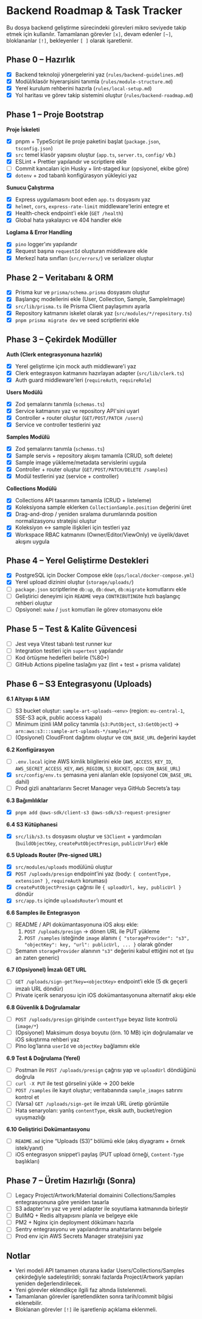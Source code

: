 # Backend Roadmap & Task Tracker

Bu dosya backend geliştirme sürecindeki görevleri mikro seviyede takip etmek için kullanılır. Tamamlanan görevler `[x]`, devam edenler `[~]`, bloklananlar `[!]`, bekleyenler `[ ]` olarak işaretlenir.

## Phase 0 – Hazırlık

- [x] Backend teknoloji yönergelerini yaz (`rules/backend-guidelines.md`)
- [x] Modül/klasör hiyerarşisini tanımla (`rules/module-structure.md`)
- [x] Yerel kurulum rehberini hazırla (`rules/local-setup.md`)
- [x] Yol haritası ve görev takip sistemini oluştur (`rules/backend-roadmap.md`)

## Phase 1 – Proje Bootstrap

**Proje İskeleti**

- [x] pnpm + TypeScript ile proje paketini başlat (`package.json`, `tsconfig.json`)
- [x] `src` temel klasör yapısını oluştur (`app.ts`, `server.ts`, `config/` vb.)
- [x] ESLint + Prettier yapılandır ve scriptlere ekle
- [ ] Commit kancaları için Husky + lint-staged kur (opsiyonel, ekibe göre)
- [x] `dotenv` + zod tabanlı konfigürasyon yükleyici yaz

**Sunucu Çalıştırma**

- [x] Express uygulamasını boot eden `app.ts` dosyasını yaz
- [x] `helmet`, `cors`, `express-rate-limit` middleware'lerini entegre et
- [x] Health-check endpoint'i ekle (`GET /health`)
- [x] Global hata yakalayıcı ve 404 handler ekle

**Loglama & Error Handling**

- [x] `pino` logger'ını yapılandır
- [x] Request başına `requestId` oluşturan middleware ekle
- [x] Merkezî hata sınıfları (`src/errors/`) ve serializer oluştur

## Phase 2 – Veritabanı & ORM

- [x] Prisma kur ve `prisma/schema.prisma` dosyasını oluştur
- [x] Başlangıç modellerini ekle (User, Collection, Sample, SampleImage)
- [x] `src/lib/prisma.ts` ile Prisma Client paylaşımını ayarla
- [x] Repository katmanını iskelet olarak yaz (`src/modules/*/repository.ts`)
- [x] `pnpm prisma migrate dev` ve seed scriptlerini ekle

## Phase 3 – Çekirdek Modüller

**Auth (Clerk entegrasyonuna hazırlık)**

- [x] Yerel geliştirme için mock auth middleware'i yaz
- [x] Clerk entegrasyon katmanını hazırlayan adapter (`src/lib/clerk.ts`)
- [x] Auth guard middleware'leri (`requireAuth`, `requireRole`)

**Users Modülü**

- [x] Zod şemalarını tanımla (`schemas.ts`)
- [x] Service katmanını yaz ve repository API'sini uyarl
- [x] Controller + router oluştur (`GET/POST/PATCH /users`)
- [x] Service ve controller testlerini yaz

**Samples Modülü**

- [x] Zod şemalarını tanımla (`schemas.ts`)
- [x] Sample servis + repository akışını tamamla (CRUD, soft delete)
- [x] Sample image yükleme/metadata servislerini uygula
- [x] Controller + router oluştur (`GET/POST/PATCH/DELETE /samples`)
- [x] Modül testlerini yaz (service + controller)

**Collections Modülü**

- [x] Collections API tasarımını tamamla (CRUD + listeleme)
- [x] Koleksiyona sample eklerken `CollectionSample.position` değerini üret
- [x] Drag-and-drop / yeniden sıralama durumlarında position normalizasyonu stratejisi oluştur
- [x] Koleksiyon ↔ sample ilişkileri için testleri yaz
- [x] Workspace RBAC katmanını (Owner/Editor/ViewOnly) ve üyelik/davet akışını uygula

## Phase 4 – Yerel Geliştirme Destekleri

- [x] PostgreSQL için Docker Compose ekle (`ops/local/docker-compose.yml`)
- [x] Yerel upload dizinini oluştur (`storage/uploads/`)
- [ ] `package.json` scriptlerine `db:up`, `db:down`, `db:migrate` komutlarını ekle
- [ ] Geliştirici deneyimi için `README` veya `CONTRIBUTING`te hızlı başlangıç rehberi oluştur
- [ ] Opsiyonel: `make` / `just` komutları ile görev otomasyonu ekle

## Phase 5 – Test & Kalite Güvencesi

- [ ] Jest veya Vitest tabanlı test runner kur
- [ ] Integration testleri için `supertest` yapılandır
- [ ] Kod örtüşme hedefleri belirle (%80+)
- [ ] GitHub Actions pipeline taslağını yaz (lint + test + prisma validate)

## Phase 6 – S3 Entegrasyonu (Uploads)

**6.1 Altyapı & IAM**

- [ ] S3 bucket oluştur: `sample-art-uploads-<env>` (region: `eu-central-1`, SSE-S3 açık, public access kapalı)
- [ ] Minimum izinli IAM policy tanımla (`s3:PutObject`, `s3:GetObject`) → `arn:aws:s3:::sample-art-uploads-*/samples/*`
- [ ] (Opsiyonel) CloudFront dağıtımı oluştur ve `CDN_BASE_URL` değerini kaydet

**6.2 Konfigürasyon**

- [ ] `.env.local` içine AWS kimlik bilgilerini ekle (`AWS_ACCESS_KEY_ID`, `AWS_SECRET_ACCESS_KEY`, `AWS_REGION`, `S3_BUCKET`, ops: `CDN_BASE_URL`)
- [x] `src/config/env.ts` şemasına yeni alanları ekle (opsiyonel `CDN_BASE_URL` dahil)
- [ ] Prod gizli anahtarlarını Secret Manager veya GitHub Secrets’a taşı

**6.3 Bağımlılıklar**

- [x] `pnpm add @aws-sdk/client-s3 @aws-sdk/s3-request-presigner`

**6.4 S3 Kütüphanesi**

- [x] `src/lib/s3.ts` dosyasını oluştur ve `S3Client` + yardımcıları (`buildObjectKey`, `createPutObjectPresign`, `publicUrlFor`) ekle

**6.5 Uploads Router (Pre-signed URL)**

- [x] `src/modules/uploads` modülünü oluştur
- [x] `POST /uploads/presign` endpoint’ini yaz (body: `{ contentType, extension? }`, `requireAuth` koruması)
- [x] `createPutObjectPresign` çağrısı ile `{ uploadUrl, key, publicUrl }` döndür
- [x] `src/app.ts` içinde `uploadsRouter`’ı mount et

**6.6 Samples ile Entegrasyon**

- [ ] README / API dokümantasyonuna iOS akışı ekle:
  1. `POST /uploads/presign` → dönen URL ile PUT yükleme
  2. `POST /samples` isteğinde `image` alanını `{ "storageProvider": "s3", "objectKey": key, "url": publicUrl, ... }` olarak gönder
- [ ] Şemanın `storageProvider` alanının `"s3"` değerini kabul ettiğini not et (şu an zaten generic)

**6.7 (Opsiyonel) İmzalı GET URL**

- [ ] `GET /uploads/sign-get?key=<objectKey>` endpoint’i ekle (5 dk geçerli imzalı URL döndür)
- [ ] Private içerik senaryosu için iOS dokümantasyonuna alternatif akışı ekle

**6.8 Güvenlik & Doğrulamalar**

- [ ] `POST /uploads/presign` girişinde `contentType` beyaz liste kontrolü (`image/*`)
- [ ] (Opsiyonel) Maksimum dosya boyutu (örn. 10 MB) için doğrulamalar ve iOS sıkıştırma rehberi yaz
- [ ] Pino log’larına `userId` ve `objectKey` bağlamını ekle

**6.9 Test & Doğrulama (Yerel)**

- [ ] Postman ile `POST /uploads/presign` çağrısı yap ve `uploadUrl` döndüğünü doğrula
- [ ] `curl -X PUT` ile test görselini yükle → 200 bekle
- [ ] `POST /samples` ile kayıt oluştur; veritabanında `sample_images` satırını kontrol et
- [ ] (Varsa) `GET /uploads/sign-get` ile imzalı URL üretip görüntüle
- [ ] Hata senaryoları: yanlış `contentType`, eksik auth, bucket/region uyuşmazlığı

**6.10 Geliştirici Dokümantasyonu**

- [ ] `README.md` içine “Uploads (S3)” bölümü ekle (akış diyagramı + örnek istek/yanıt)
- [ ] iOS entegrasyon snippet’i paylaş (PUT upload örneği, `Content-Type` başlıkları)

## Phase 7 – Üretim Hazırlığı (Sonra)

- [ ] Legacy Project/Artwork/Material domainini Collections/Samples entegrasyonuna göre yeniden tasarla
- [ ] S3 adapter'ını yaz ve yerel adapter ile soyutlama katmanında birleştir
- [ ] BullMQ + Redis altyapısını planla ve belgeye ekle
- [ ] PM2 + Nginx için deployment dökümanı hazırla
- [ ] Sentry entegrasyonu ve yapılandırma anahtarlarını belgele
- [ ] Prod env için AWS Secrets Manager stratejisini yaz

## Notlar

- Veri modeli API tamamen oturana kadar Users/Collections/Samples çekirdeğiyle sadeleştirildi; sonraki fazlarda Project/Artwork yapıları yeniden değerlendirilecek.
- Yeni görevler eklendikçe ilgili faz altında listelenmeli.
- Tamamlanan görevler işaretlendikten sonra tarih/commit bilgisi eklenebilir.
- Bloklanan görevler `[!]` ile işaretlenip açıklama eklenmeli.
